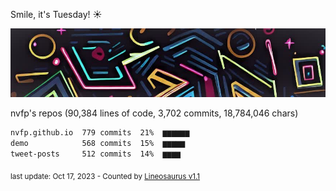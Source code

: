 Smile, it's Tuesday! ☀️

![banner](https://github.com/nvfp/nvfp/raw/main/assets/banner.jpg)

nvfp's repos (90,384 lines of code, 3,702 commits, 18,784,046 chars)

```txt
nvfp.github.io  779 commits  21%  ▆▆▆▆▆▆
demo            568 commits  15%  ▆▆▆▆▆
tweet-posts     512 commits  14%  ▆▆▆▆
```

<sub>last update: Oct 17, 2023 - Counted by [Lineosaurus v1.1](https://github.com/Lineosaurus/Lineosaurus)</sub>
